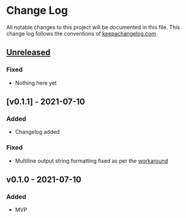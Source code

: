 # Change Log

All notable changes to this project will be documented in this file.
This change log follows the conventions of [keepachangelog.com](http://keepachangelog.com/).

## [Unreleased]
### Fixed
- Nothing here yet

## [v0.1.1] - 2021-07-10
### Added
- Changelog added

### Fixed
- Multiline output string formatting fixed as per the [workaround](https://github.community/t/set-output-truncates-multiline-strings/16852)

## v0.1.0 - 2021-07-10
### Added
- MVP


[Unreleased]: https://github.com/pilosus/pip-license-checker/compare/v0.1.1...HEAD
[0.1.1]: https://github.com/pilosus/pip-license-checker/compare/v0.1.0...v0.1.1
